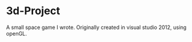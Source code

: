 3d-Project
==========

A small space game I wrote. Originally created in visual studio 2012, using openGL.
